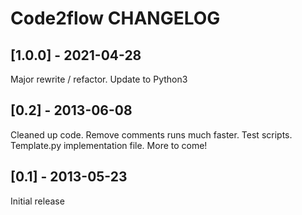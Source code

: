 # Code2flow CHANGELOG

## [1.0.0] - 2021-04-28
Major rewrite / refactor. Update to Python3

## [0.2] - 2013-06-08
Cleaned up code. Remove comments runs much faster. Test scripts. Template.py implementation file. More to come!

## [0.1] - 2013-05-23
Initial release 
